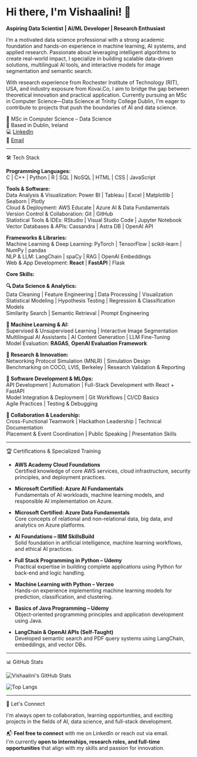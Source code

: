 # Hi there, I'm Vishaalini! 👋

**Aspiring Data Scientist | AI/ML Developer | Research Enthusiast**

I’m a motivated data science professional with a strong academic foundation and hands-on experience in machine learning, AI systems, and applied research. Passionate about leveraging intelligent algorithms to create real-world impact, I specialize in building scalable data-driven solutions, multilingual AI tools, and interactive models for image segmentation and semantic search.

With research experience from Rochester Institute of Technology (RIT), USA, and industry exposure from Kovai.Co, I aim to bridge the gap between theoretical innovation and practical application. Currently pursuing an MSc in Computer Science—Data Science at Trinity College Dublin, I'm eager to contribute to projects that push the boundaries of AI and data science.

🌟 MSc in Computer Science – Data Science  
📍 Based in Dublin, Ireland  
💻 [LinkedIn](https://www.linkedin.com/in/vishaalini-manikandan/)  
📧 [Email](mailto:vishaalini70@gmail.com)

---

🛠️ Tech Stack

**Programming Languages:**  
C | C++ | Python | R | SQL | NoSQL | HTML | CSS | JavaScript

**Tools & Software:**  
Data Analysis & Visualization: Power BI | Tableau | Excel | Matplotlib | Seaborn | Plotly  
Cloud & Deployment: AWS Educate | Azure AI & Data Fundamentals  
Version Control & Collaboration: Git | GitHub  
Statistical Tools & IDEs: RStudio | Visual Studio Code | Jupyter Notebook  
Vector Databases & APIs: Cassandra | Astra DB | OpenAI API

**Frameworks & Libraries:**  
Machine Learning & Deep Learning: PyTorch | TensorFlow | scikit-learn | NumPy | pandas  
NLP & LLM: LangChain | spaCy | RAG | OpenAI Embeddings  
Web & App Development: **React** | **FastAPI** | Flask

**Core Skills:**

**🔍 Data Science & Analytics:**  
Data Cleaning | Feature Engineering | Data Processing | Visualization  
Statistical Modeling | Hypothesis Testing | Regression & Classification Models  
Similarity Search | Semantic Retrieval | Prompt Engineering

**🤖 Machine Learning & AI:**  
Supervised & Unsupervised Learning | Interactive Image Segmentation  
Multilingual AI Assistants | AI Content Generation | LLM Fine-Tuning  
Model Evaluation: **RAGAS**, **OpenAI Evaluation Framework**

**🧠 Research & Innovation:**  
Networking Protocol Simulation (MNLR) | Simulation Design  
Benchmarking on COCO, LVIS, Berkeley | Research Validation & Reporting

**🧰 Software Development & MLOps:**  
API Development | Automation | Full-Stack Development with React + FastAPI  
Model Integration & Deployment | Git Workflows | CI/CD Basics  
Agile Practices | Testing & Debugging

**🤝 Collaboration & Leadership:**  
Cross-Functional Teamwork | Hackathon Leadership | Technical Documentation  
Placement & Event Coordination | Public Speaking | Presentation Skills


---

🏆 Certifications & Specialized Training

- **AWS Academy Cloud Foundations**  
  Certified knowledge of core AWS services, cloud infrastructure, security principles, and deployment practices.

- **Microsoft Certified: Azure AI Fundamentals**  
  Fundamentals of AI workloads, machine learning models, and responsible AI implementation on Azure.

- **Microsoft Certified: Azure Data Fundamentals**  
  Core concepts of relational and non-relational data, big data, and analytics on Azure platforms.

- **AI Foundations – IBM SkillsBuild**  
  Solid foundation in artificial intelligence, machine learning workflows, and ethical AI practices.

- **Full Stack Programming in Python – Udemy**  
  Practical expertise in building complete applications using Python for back-end and logic handling.

- **Machine Learning with Python – Verzeo**  
  Hands-on experience implementing machine learning models for prediction, classification, and clustering.

- **Basics of Java Programming – Udemy**  
  Object-oriented programming principles and application development using Java.

- **LangChain & OpenAI APIs (Self-Taught)**  
  Developed semantic search and PDF query systems using LangChain, embeddings, and vector DBs.

---


📊 GitHub Stats

![Vishaalini's GitHub Stats](https://github-readme-stats.vercel.app/api?username=vishaalinimanikandan&show_icons=true&count_private=true&theme=radical)

![Top Langs](https://github-readme-stats.vercel.app/api/top-langs/?username=vishaalinimanikandan&layout=compact&theme=radical)



---

🤝 Let's Connect

I'm always open to collaboration, learning opportunities, and exciting projects in the fields of AI, data science, and full-stack development.

📬 **Feel free to connect** with me on LinkedIn or reach out via email.  
I'm currently **open to internships, research roles, and full-time opportunities** that align with my skills and passion for innovation.




